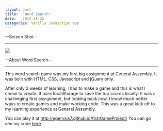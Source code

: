 ```yaml
---
layout: post
title:  "Word Search"
date:   2015-11-25
categories: Vanilla Javascript app
---
```


--Screen Shot--
<hr>

<img src="../../../../../../../images/EGWords.jpg">

--About Word Search--
<hr>

This word search game was my first big assignment at General Assembly. It was built with HTML, CSS, Javascript and jQuery only.

After only 2 weeks of learning, I had to make a game and this is what I chose to create. It uses localStorage to save the top scores locally. It was a challenging first assignment, but looking back now, I know much better ways to create games and make working code. This was a great kick off to my learning experience at General Assembly.

You can play it at <a href="http://egervais7.github.io/firstGameProject/">http://egervais7.github.io/firstGameProject/</a>
You can go see my code <a href="https://github.com/egervais7/firstGameProject">here</a>

